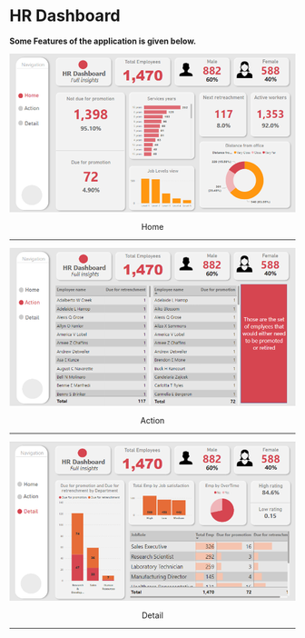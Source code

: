 # HR Dashboard


**Some Features of the application is given below.**

![app](img/1.png)
<p align="center">Home</p>
<hr width="100%" color="black">


![app](img/2.png)
<p align="center">Action</p>
<hr width="100%" color="black">

![app](img/3.png)
<p align="center">Detail</p>
<hr width="100%" color="black">